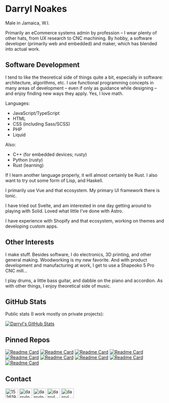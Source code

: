 # Darryl Noakes

Male in Jamaica, W.I.

Primarily an eCommerce systems admin by profession – I wear plenty of other hats, from UX research to CNC machining. By hobby, a software developer (primarily web and embedded) and maker, which has blended into actual work.

## Software Development

I tend to like the theoretical side of things quite a bit, especially in software: architecture, algorithms, etc. I use functional programming concepts in many areas of development – even if only as guidance while designing – and enjoy finding new ways they apply. Yes, I love math.

Languages:

- JavaScript/TypeScript
- HTML
- CSS (including Sass/SCSS)
- PHP
- Liquid

Also:
- C++ (for embedded devices; rusty)
- Python (rusty)
- Rust (learning)

If I learn another language properly, it will almost certainly be Rust. I also want to try out some form of Lisp, and Haskell.

I primarily use Vue and that ecosystem. My primary UI framework there is Ionic.

I have tried out Svelte, and am interested in one day getting around to playing with Solid. Loved what little I've done with Astro.

I have experience with Shopify and that ecosystem, working on themes and developing custom apps.

## Other Interests

I make stuff. Besides software, I do electronics, 3D printing, and other general making. Woodworking is my new favorite. And with product development and manufacturing at work, I get to use a Shapeoko 5 Pro CNC mill...

I play drums, a little bass guitar, and dabble on the piano and accordion. As with other things, I enjoy theoretical side of music.

## GitHub Stats

Public stats (I work mostly on private projects):

[![Darryl's GitHub Stats](https://github-readme-stats.vercel.app/api?username=darrylnoakes&show_icons=true)](https://github.com/anuraghazra/github-readme-stats)

## Pinned Repos

[![Readme Card](https://github-readme-stats.vercel.app/api/pin/?username=vuejs&repo=core&show_owner=true)](https://github.com/anuraghazra/github-readme-stats)
[![Readme Card](https://github-readme-stats.vercel.app/api/pin/?username=vueuse&repo=vueuse)](https://github.com/anuraghazra/github-readme-stats)
[![Readme Card](https://github-readme-stats.vercel.app/api/pin/?username=vitejs&repo=vite)](https://github.com/anuraghazra/github-readme-stats)
[![Readme Card](https://github-readme-stats.vercel.app/api/pin/?username=jakearchibald&repo=idb&show_owner=true)](https://github.com/anuraghazra/github-readme-stats)
[![Readme Card](https://github-readme-stats.vercel.app/api/pin/?username=ionic-team&repo=ionic-framework)](https://github.com/anuraghazra/github-readme-stats)
[![Readme Card](https://github-readme-stats.vercel.app/api/pin/?username=iconify&repo=iconify)](https://github.com/anuraghazra/github-readme-stats)
[![Readme Card](https://github-readme-stats.vercel.app/api/pin/?username=gvergnaud&repo=ts-pattern)](https://github.com/anuraghazra/github-readme-stats)
[![Readme Card](https://github-readme-stats.vercel.app/api/pin/?username=microsoft&repo=PowerToys)](https://github.com/anuraghazra/github-readme-stats)
[![Readme Card](https://github-readme-stats.vercel.app/api/pin/?username=veler&repo=DevToys)](https://github.com/anuraghazra/github-readme-stats)

## Contact

<p>
  <a href="https://stackoverflow.com/users/15261914" target="blank"><img align="center" src="https://raw.githubusercontent.com/rahuldkjain/github-profile-readme-generator/master/src/images/icons/Social/stack-overflow.svg" alt="15261914" height="30" width="40" /></a>
  <a href="https://dev.to/darrylnoakes" target="blank"><img align="center" src="https://raw.githubusercontent.com/rahuldkjain/github-profile-readme-generator/master/src/images/icons/Social/devto.svg" alt="darrylnoakes" height="30" width="40" /></a>
  <a href="https://codepen.io/darrylnoakes" target="blank"><img align="center" src="https://raw.githubusercontent.com/rahuldkjain/github-profile-readme-generator/master/src/images/icons/Social/codepen.svg" alt="darrylnoakes" height="30" width="40" /></a>
  <a href="https://codesandbox.com/darryl_noakes" target="blank"><img align="center" src="https://raw.githubusercontent.com/rahuldkjain/github-profile-readme-generator/master/src/images/icons/Social/codesandbox.svg" alt="darryl_noakes" height="30" width="40" /></a>
  <a href="https://x.com/darryl_noakes" target="blank"><img align="center" src="https://raw.githubusercontent.com/rahuldkjain/github-profile-readme-generator/master/src/images/icons/Social/twitter.svg" alt="darryl_noakes" height="30" width="40" /></a>
</p>
